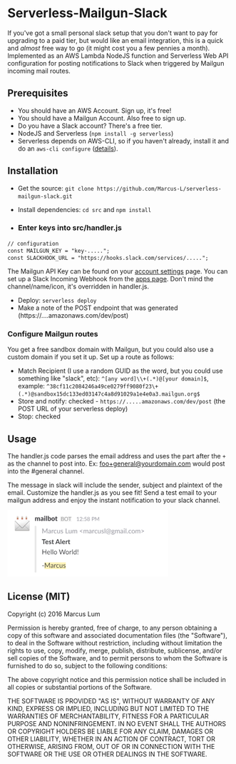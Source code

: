 # Serverless-Mailgun-Slack

If you've got a small personal slack setup that you don't want to pay for upgrading to a paid tier, but would like an email integration, this is a quick and _almost_ free way to go (it might cost you a few pennies a month). Implemented as an AWS Lambda NodeJS function and Serverless Web API configuration for posting notifications to Slack when triggered by Mailgun incoming mail routes. 

## Prerequisites

* You should have an AWS Account. Sign up, it's free!
* You should have a Mailgun Account. Also free to sign up.
* Do you have a Slack account? There's a free tier.
* NodeJS and Serverless (`npm install -g serverless`)
* Serverless depends on AWS-CLI, so if you haven't already, install it and do an `aws-cli configure` ([details](https://serverless.com/framework/docs/providers/aws/setup/)).

## Installation

* Get the source: `git clone https://github.com/Marcus-L/serverless-mailgun-slack.git`
* Install dependencies: `cd src` and `npm install`

* ### Enter keys into src/handler.js
```
// configuration
const MAILGUN_KEY = "key-.....";
const SLACKHOOK_URL = "https://hooks.slack.com/services/.....";
```
The Mailgun API Key can be found on your [account settings](https://mailgun.com/app/account/security) page. You can set up a Slack Incoming Webhook from the [apps page](https://slack.com/apps). Don't mind the channel/name/icon, it's overridden in handler.js.

* Deploy: `serverless deploy`
* Make a note of the POST endpoint that was generated (https://....amazonaws.com/dev/post)

### Configure Mailgun routes 
You get a free sandbox domain with Mailgun, but you could also use a custom domain if you set it up. Set up a route as follows:
* Match Recipient (I use a random GUID as the word, but you could use something like "slack", etc): `^[any word]\\+(.*)@[your domain]$`, example: `^38cf11c2084246a49ce0279ff9080f23\+(.*)@sandbox15dc133ed03147c4a8d91029a1e4e0a3.mailgun.org$`
* Store and notify: checked -  `https://.....amazonaws.com/dev/post` (the POST URL of your serverless deploy)
* Stop: checked

## Usage
The handler.js code parses the email address and uses the part after the `+` as the channel to post into. Ex: foo+general@yourdomain.com would post into the #general channel.

The message in slack will include the sender, subject and plaintext of the email. Customize the handler.js as you see fit! Send a test email to your mailgun address and enjoy the instant notification to your slack channel.

![slack image](docs/slack.png)

## License (MIT)
Copyright (c) 2016 Marcus Lum

Permission is hereby granted, free of charge, to any person obtaining a copy of this software and associated documentation files (the "Software"), to deal in the Software without restriction, including without limitation the rights to use, copy, modify, merge, publish, distribute, sublicense, and/or sell copies of the Software, and to permit persons to whom the Software is furnished to do so, subject to the following conditions:

The above copyright notice and this permission notice shall be included in all copies or substantial portions of the Software.

THE SOFTWARE IS PROVIDED "AS IS", WITHOUT WARRANTY OF ANY KIND, EXPRESS OR IMPLIED, INCLUDING BUT NOT LIMITED TO THE WARRANTIES OF MERCHANTABILITY, FITNESS FOR A PARTICULAR PURPOSE AND NONINFRINGEMENT. IN NO EVENT SHALL THE AUTHORS OR COPYRIGHT HOLDERS BE LIABLE FOR ANY CLAIM, DAMAGES OR OTHER LIABILITY, WHETHER IN AN ACTION OF CONTRACT, TORT OR OTHERWISE, ARISING FROM, OUT OF OR IN CONNECTION WITH THE SOFTWARE OR THE USE OR OTHER DEALINGS IN THE SOFTWARE.